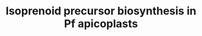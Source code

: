 ---
annotations:
- id: DOID:14067
  parent: disease by infectious agent
  type: Disease Ontology
  value: Plasmodium falciparum malaria
- id: DOID:14067
  parent: disease by infectious agent
  type: Disease Ontology
  value: Plasmodium falciparum malaria
- id: DOID:14067
  parent: disease by infectious agent
  type: Disease Ontology
  value: Plasmodium falciparum malaria
- id: PW:0001051
  parent: disease pathway
  type: Pathway Ontology
  value: malaria pathway
authors:
- Egonw
- AlexanderPico
- Khanspers
- DeSl
- MaintBot
- Eweitz
description: This pathway shows a apicoplast of the Plasmodium falciparum that infected
  a human cell. The human glycolysis provides the apicoplast with nutrients for its
  isoprenoid precursor biosynthesis. This pathway is being investigated for targets
  for malaria drug leads and drugs.
last-edited: 2021-05-21
organisms:
- Plasmodium falciparum
redirect_from:
- /index.php/Pathway:WP2918
- /instance/WP2918
revision: null
schema-jsonld:
- '@context': https://schema.org/
  '@id': https://wikipathways.github.io/pathways/WP2918.html
  '@type': Dataset
  creator:
    '@type': Organization
    name: WikiPathways
  description: This pathway shows a apicoplast of the Plasmodium falciparum that infected
    a human cell. The human glycolysis provides the apicoplast with nutrients for
    its isoprenoid precursor biosynthesis. This pathway is being investigated for
    targets for malaria drug leads and drugs.
  keywords:
  - 2-methyl-2-(E)-butenyl diphosphate
  - CDP-ME
  - CDP-MEP
  - D-Glyceraldehyde 3-phosphate
  - DMAPP
  - DOXP
  - DXS
  - Glycerone-P
  - Glycolysis
  - IPP
  - IspC
  - IspD
  - IspE
  - IspF
  - IspG
  - IspH
  - MEP
  - MEPC
  - MMV008138
  - PEP/Pi translocator
  - Phosphoenolpyruvic acid
  - Triose-P/Pi translocator
  - fosmidomycin
  - pyruvate
  license: CC0
  name: Isoprenoid precursor biosynthesis in Pf apicoplasts
seo: CreativeWork
title: Isoprenoid precursor biosynthesis in Pf apicoplasts
wpid: WP2918
---